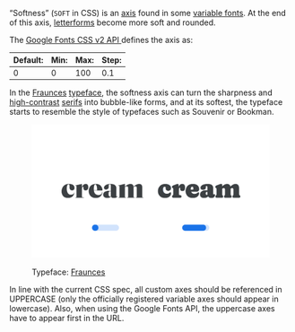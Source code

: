 
“Softness” (`SOFT` in CSS)  is an [axis](/glossary/axis_in_variable_fonts) found in some [variable fonts](/glossary/variable_fonts). At the end of this axis, [letterforms](/glossary/letterform) become more soft and rounded.

The [Google Fonts CSS v2 API ](https://developers.google.com/fonts/docs/css2) defines the axis as:

| Default: | Min: | Max: | Step: |
| --- | --- | --- | --- |
| 0 | 0 | 100 | 0.1 |

In the [Fraunces](https://fonts.google.com/specimen/Fraunces) [typeface](/glossary/typeface), the softness axis can turn the sharpness and [high-contrast](/glossary/contrast) [serifs](/glossary/serif) into bubble-like forms, and at its softest, the typeface starts to resemble the style of typefaces such as Souvenir or Bookman.

<figure>

![Two side-by-side type specimens of the word “cream”, each shown with a variable axis represented beneath as a horizontal slider. The first specimen, with the slider most of the way to the left to represent a lower value on the axis, show sharper, high-contrast forms. The second specimen, with the slider most of the way to the right to represent a higher value on the axis, is softer, with rounded edges.](images/thumbnail.svg)

<figcaption>Typeface: <a href="https://fonts.google.com/specimen/Fraunces">Fraunces</a></figcaption>

</figure>

In line with the current CSS spec, all custom axes should be referenced in UPPERCASE (only the officially registered variable axes should appear in lowercase). Also, when using the Google Fonts API, the uppercase axes have to appear first in the URL.
